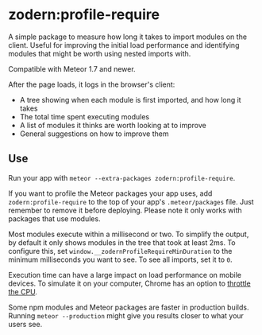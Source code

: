 # zodern:profile-require

A simple package to measure how long it takes to import modules on the client. Useful for improving the initial load performance and identifying modules that might be worth using nested imports with.

Compatible with Meteor 1.7 and newer.

After the page loads, it logs in the browser's client:

- A tree showing when each module is first imported, and how long it takes
- The total time spent executing modules
- A list of modules it thinks are worth looking at to improve
- General suggestions on how to improve them

## Use

Run your app with `meteor --extra-packages zodern:profile-require`.

If you want to profile the Meteor packages your app uses, add `zodern:profile-require` to the top of your app's `.meteor/packages` file. Just remember to remove it before deploying. Please note it only works with packages that use modules.

Most modules execute within a millisecond or two. To simplify the output, by default it only shows modules in the tree that took at least 2ms. To configure this, set `window.__zodernProfileRequireMinDuration` to the minimum milliseconds you want to see. To see all imports, set it to `0`.

Execution time can have a large impact on load performance on mobile devices. To simulate it on your computer, Chrome has an option to [throttle the CPU](https://developers.google.com/web/tools/chrome-devtools/evaluate-performance/reference#cpu-throttle).

Some npm modules and Meteor packages are faster in production builds. Running `meteor --production` might give you results closer to what your users see.
